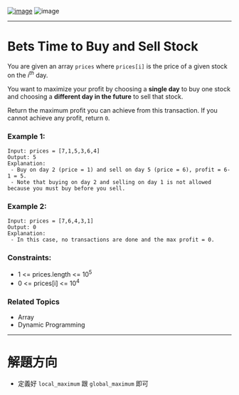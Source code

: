 [![image](https://img.shields.io/badge/Leetcode-Link-blue?logo=leetcode)](https://leetcode.com/problems/best-time-to-buy-and-sell-stock/)
![image](https://img.shields.io/badge/Difficulty-Easy-green)

---

# Bets Time to Buy and Sell Stock

You are given an array `prices` where `prices[i]` is the price of a given stock on the $i^{th}$ day.

You want to maximize your profit by choosing a **single day** to buy one stock and choosing a **different day in the future** to sell that stock.

Return the maximum profit you can achieve from this transaction. If you cannot achieve any profit, return `0`.

### Example 1:

```
Input: prices = [7,1,5,3,6,4]
Output: 5
Explanation:
 - Buy on day 2 (price = 1) and sell on day 5 (price = 6), profit = 6-1 = 5.
 - Note that buying on day 2 and selling on day 1 is not allowed because you must buy before you sell.
```

### Example 2:

```
Input: prices = [7,6,4,3,1]
Output: 0
Explanation:
 - In this case, no transactions are done and the max profit = 0.
```

### Constraints:

- 1 <= prices.length <= $10^5$
- 0 <= prices[i] <= $10^4$

### Related Topics

- Array
- Dynamic Programming

---

# 解題方向

- 定義好 `local_maximum` 跟 `global_maximum` 即可